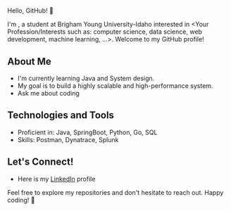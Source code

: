 
# <Your Name Here>

Hello, GitHub! 👋

I'm <Your Name Here>, a student at Brigham Young University-Idaho interested in <Your Profession/Interests such as: computer science, data science, web development, machine learning, ...>. Welcome to my GitHub profile!

## About Me

- I'm currently learning Java and System design.
- My goal is to build a highly scalable and high-performance system.
- Ask me about coding

## Technologies and Tools

- Proficient in: Java, SpringBoot, Python, Go, SQL
- Skills: Postman, Dynatrace, Splunk

## Let's Connect!

- Here is my [LinkedIn](www.linkedin.com/fake) profile

Feel free to explore my repositories and don't hesitate to reach out. Happy coding! 🚀

<!--
**jamesjavanyc/jamesjavanyc** is a ✨ _special_ ✨ repository because its `README.md` (this file) appears on your GitHub profile.

Here are some ideas to get you started:

- 🔭 I’m currently working on ...
- 🌱 I’m currently learning ...
- 👯 I’m looking to collaborate on ...
- 🤔 I’m looking for help with ...
- 💬 Ask me about ...
- 📫 How to reach me: ...
- 😄 Pronouns: ...
- ⚡ Fun fact: ...
-->
